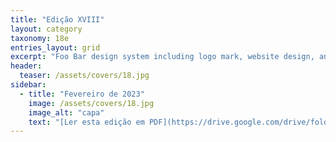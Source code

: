 ```yaml
---
title: "Edição XVIII"
layout: category
taxonomy: 18e
entries_layout: grid
excerpt: "Foo Bar design system including logo mark, website design, and branding applications."
header:
  teaser: /assets/covers/18.jpg
sidebar:
  - title: "Fevereiro de 2023"
    image: /assets/covers/18.jpg
    image_alt: "capa"
    text: "[Ler esta edição em PDF](https://drive.google.com/drive/folders/1VLdTF70nA90paDFgnGAW3SXzm_IGp2ZS)"
---
```

